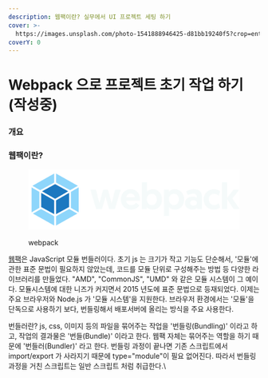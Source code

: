 ```yaml
---
description: 웹팩이란? 실무에서 UI 프로젝트 세팅 하기
cover: >-
  https://images.unsplash.com/photo-1541888946425-d81bb19240f5?crop=entropy&cs=srgb&fm=jpg&ixid=M3wxOTcwMjR8MHwxfHNlYXJjaHw0fHxlbmdpbmVlcnxlbnwwfHx8fDE3MjEwMDI3MzF8MA&ixlib=rb-4.0.3&q=85
coverY: 0
---
```


# Webpack 으로 프로젝트 초기 작업 하기 (작성중)

### 개요



### 웹팩이란?

<figure><img src="../.gitbook/assets/webpacklogo (1).svg" alt=""><figcaption><p>webpack</p></figcaption></figure>

[웹팩](https://webpack.js.org)은 JavaScript 모듈 번들러이다. 초기 js 는 크기가 작고 기능도 단순해서, '모듈'에 관한 표준 문법이 필요하지 않았는데, 코드를 모듈 단위로 구성해주는 방법 등 다양한 라이브러리를 만들었다. "AMD", "CommonJS", "UMD" 와 같은 모듈 시스템이 그 예이다. 모듈시스템에 대한 니즈가 커지면서 2015 년도에 표준 문법으로 등재되었다. 이제는 주요 브라우저와 Node.js 가 '모듈 시스템'을 지원한다. 브라우저 환경에서는 '모듈'을 단독으로 사용하기 보다, 번들링해서 배포서버에 올리는 방식을 주요 사용한다.



번들러란? js, css, 이미지 등의 파일을 묶어주는 작업을 '번들링(Bundling)' 이라고 하고, 작업의 결과물은 '번들(Bundle)' 이라고 한다. 웹팩 자체는 묶어주는 역할을 하기 때문에 '번들러(Bundler)' 라고 한다. 번들링 과정이 끝나면 기존 스크립트에서 import/export 가 사라지기 때문에 type="module"이 필요 없어진다. 따라서 번들링 과정을 거친 스크립트는 일반 스크립트 처럼 취급한다.\








